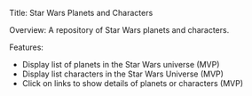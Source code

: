 Title: Star Wars Planets and Characters 

Overview:
A repository of Star Wars planets and characters.

Features:
* Display list of planets in the Star Wars universe (MVP)
* Display list characters in the Star Wars Universe (MVP)
* Click on links to show details of planets or characters (MVP)

